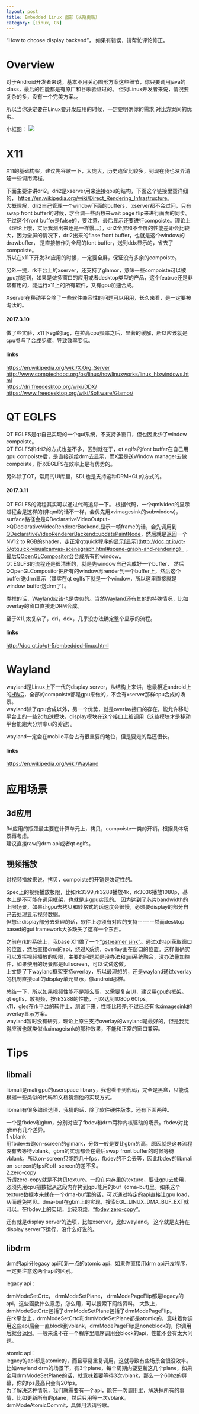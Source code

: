 ```yaml
---
layout: post
title: Embedded Linux 图形（长期更新）
category: [Linux, CN]
---
```


“How to choose display backend”， 如果有错误，请帮忙评论修正。

# Overview

对于Android开发者来说，基本不用关心图形方案这些细节，你只要调用java的class，最后的性能都是有原厂和谷歌验证过的。
但对Linux开发者来说，情况要复杂的多，没有一个完美方案。。

所以当你决定要在Linux要开发应用的时候，一定要明确你的需求,对比方案间的优劣。

小框图：
![](https://github.com/wzyy2/wzyy2.github.io/raw/master/images/graphics.png)

# X11

X11的基础构架，建议先谷歌一下，太庞大，历史遗留比较多，到现在我也没弄清楚一些调用流程。  

下面主要讲讲dri2。dri2是xserver用来连接gpu的结构，下面这个链接里蛮详细的， <https://en.wikipedia.org/wiki/Direct_Rendering_Infrastructure>。  
大概理解，dri2自己管理一个window下面的buffers， xserver都不会过问，只有swap front buffer的时候，才会调一些函数来wait page flip来进行画面的同步。不过这个front buffer是false的，要注意，最后显示还要进行compoiste。理论上（理论上哦，实际我测出来还是一样慢。。），dri2全屏和不全屏的性能差距会比较大，因为全屏的情况下，dri2出来的flase front buffer，也就是这个window的drawbuffer， 是直接被作为全局的font buffer，送到ddx显示的，省去了compoiste。  
所以在x11下开发3d应用的时候，一定要全屏，保证没有多余的compoiste。     

另外一提，rk平台上的xserver，还支持了glamor，意味一些compoiste可以被gpu加速到，如果是做多窗口的应用或者desktop类型的产品，这个featrue还是非常有用的，能运行x11上的所有软件，又有gpu加速合成。   

Xserver在移动平台除了一些软件兼容性的问题可以用用，长久来看，是一定要被淘汰的。

#### 2017.3.10
做了些实验，x11下egl的lag，在拉高cpu频率之后，显著的缓解，所以应该就是cpu参与了合成步骤，导致效率变低。


#### links
<https://en.wikipedia.org/wiki/X.Org_Server>  
<http://www.comptechdoc.org/os/linux/howlinuxworks/linux_hlxwindows.html>  
<https://dri.freedesktop.org/wiki/DDX/>   
<https://www.freedesktop.org/wiki/Software/Glamor/>

# QT EGLFS
QT EGLFS是qt自己实现的一个gui系统，不支持多窗口，但也因此少了window compoiste。   
QT EGLFS和dri2的方式也差不多，区别就在于，qt eglfs的font buffer在自己用gpu compoiste后，是直接送给drm去显示，而X里是送Window manager去做compoiste，所以EGLFS在效率上是有优势的。

另外除了QT，常用的UI库里，SDL也是支持这种DRM+GL的方式的。

#### 2017.3.11

QT EGLFS的流程其实可以通过代码追踪一下。
根据代码，一个qmlvideo的显示过程会是这样的(非qml的话不一样，会优先用xvimagesink的subwindow)，surface路径会是QDeclarativeVideoOutput->QDeclarativeVideoRendererBackend,显示一帧frame的话，会先调用到
[QDeclarativeVideoRendererBackend::updatePaintNode](http://doc.qt.io/qt-5/qquickitem.html#updatePaintNode)，然后就是返回一个NV12 to RGB的shader，走正常qtquick程序的显示[显示](http://doc.qt.io/qt-5/qtquick-visualcanvas-scenegraph.html#scene-graph-and-rendering）
，最后[QOpenGLCompositor](https://github.com/qt/qtbase/blob/6bceb4a8a9292ce9f062a38d6fe143460b54370e/src/platformsupport/platformcompositor/qopenglcompositor.cpp)会合成所有的window。   
Qt EGLFS的流程还是很清晰的，就是先window自己合成好一个buffer， 然后QOpenGLCompositor把所有的window再render到一个buffer上，然后这个buffer送drm显示（其实在qt eglfs下就是一个window，所以这里直接就是window buffer送drm了）。

类推的话，Wayland应该也是类似的。当然Wayland还有其他的特殊情况，比如overlay的窗口直接走DRM合成。

至于X11,太复杂了，dri，ddx，几乎没办法确定整个显示的流程。

#### links
<http://doc.qt.io/qt-5/embedded-linux.html>

# Wayland

wayland是Linux上下一代的display server，从结构上来讲，也最相近android上的[HWC](http://dragon.leanote.com/post/Android%E5%9B%BE%E5%BD%A2%E7%B3%BB%E7%BB%9F-II-%E6%9E%B6%E6%9E%84)，全部的compoiste都是gpu来做的，不会有xserver那样cpu合成的场景。    
wayland除了gpu合成以外，另一个优势，就是overlay接口的存在，能允许移动平台上的一些2d加速模块，display模块在这个接口上被调用（这些模块才是移动平台能跑大分辨率ui的关键）。

wayland一定会在mobile平台占有很重要的地位，但是要走的路还很长。


#### links
 <https://en.wikipedia.org/wiki/Wayland>

# 应用场景

## 3d应用

3d应用的瓶颈最主要在计算单元上，拷贝，compoiste一类的开销，根据具体场景再考虑。  
建议直接raw的drm api或者qt eglfs。

## 视频播放

对视频播放来说，拷贝，compoiste的开销是决定性的。

Spec上的视频播放极限，比如rk3399,rk3288播放4k，rk3036播放1080p，基本上是不可能在通用框架，也就是走gpu实现的。
因为达到了芯片bandwidth的上限场景，如果让gpu去拷贝和转格式的话速度会很慢，必须要display的部分自己去处理显示视频数据。  
但想让display部分去处理的话，软件上必须有对应的支持-------然而desktop based的gui framework大多缺失了这样一个东西。

之前在rk的系统上，我base X11做了一个[“gstreamer sink”](https://github.com/rockchip-linux/gstreamer-rockchip/tree/master/gst/rksink/rkximage)。通过x的api获取窗口的位置，然后直接drm的api，绕过X系统，overlay画在窗口的位置。这样做确实可以发挥视频播放的极限，主要的问题就是没办法和gui系统融合，没办法叠加控件，如果使用的场景都是fullscreen，可以试试这做。  
上文提了下wayland框架支持overlay，所以最理想的，还是wayland通过overlay的机制直接call的display单元显示，像android那样。

总结一下，所以如果视频性能不是那么高，又需要复杂UI，建议用gpu的框架。   
qt eglfs，放视频，按rk3288的性能，可以达到1080p 60fps。  
x11，gles在rk平台的软件上，测试下来，性能比较差;不过已经有rkximagesink的overlay显示方案。  
wayland暂时没有研究，理论上原生支持overlay的wayland是最好的，但是我觉得应该也就类似rkximageisnk的那种效果，不能和正常的窗口兼容。

# Tips

## libmali
libmali是mali gpu的userspace library，我也看不到代码，完全是黑盒，只能说根据一些类似的代码和文档猜测他的实现方式。

libmali有很多编译选项，我猜的话，除了软件硬件版本，还有下面两种。

一个是fbdev和gbm，分别对应了fbdev和drm两种内核驱动的场景。fbdev对比gbm有几个差异。  
1.vblank   
用fbdev去跑on-screen的glmark，分数一般是要比gbm的高，原因就是这套流程没有去等待vblank。gbm的实现都会在最后swap front buffer的时候等待vblank，所以on-screen只能跑几十fps，fbdev的不会去等，因此fbdev的libmali on-screen的fps和off-screen的差不多。  
2.zero-copy  
所谓zero-copy就是不拷贝texture。一段在内存里的texture，要让gpu去使用，必须先用cpu把数据从这段内存拷到gpu能用的buf（dma-buf)里。如果这个texture数据本来就在一个dma-buf里的话，可以通过特定的api直接让gpu load，从而避免拷贝。dma-buf在gbm上的实现，搜索EGL_LINUX_DMA_BUF_EXT就可以。在fbdev上的实现，比较麻烦，[“fbdev zero-copy”](https://community.arm.com/graphics/b/blog/posts/improving-arm-mali-drivers-on-fbdev)。

还有就是display server的选项，比如xserver，比如wayland。
这个就是支持在display server下运行，没什么好说的。

## libdrm

drm的api分legacy api和新一点的atomic api，如果你直接用drm api开发程序，一定要注意这两个api的区别。

legacy api：  

drmModeSetCrtc， drmModeSetPlane， drmModePageFlip都是legacy的api，这些函数什么意思，怎么用，可以搜索下网络资料。
大致上，drmModeSetCrtc包括了drmModeSetPlane包括了drmModePageFlip。  
在rk平台上，drmModeSetCrtc和drmModeSetPlane都是atomic的，意味着你调用这些api后会一直block到vblank，drmModePageFlip是noneblock的，你调用后就会返回。一般来说不在一个程序里顺序调用会block的api，性能不会有太大问题。


atomic api：  
legacy的api都是atomic的，而且容易重复调用，这就导致有些场景会很没效率。  
比如wayland drm的场景下，有3个plane，每个周期内要更新这几个plane，如果全用drmModeSetPlane的话，就意味着要等待3次vblank，那么一个60hz的屏幕，你的fps最高只会有20fps。  
为了解决这种情况，我们就需要有一个api，能在一次调用里，解决掉所有的事情，比如更新所有的plane，然后只用等一次vblank。   
drmModeAtomicCommit，具体用法请谷歌。
